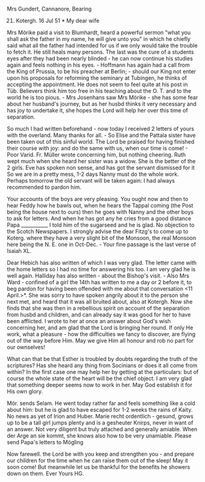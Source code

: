 Mrs Gundert, Cannanore, Bearing

21. Kotergh. 16 Jul 51
 <Wednesday>*
My dear wife

Mrs Mörike paid a visit to Blumhardt, heard a powerful sermon "what you shall ask the father in my name, he will give unto you" in which he chiefly said what all the father had intended for us if we only would take the trouble to fetch it. He still heals many persons. The last was the cure of a students eyes after they had been nearly blinded - he can now continue his studies again and feels nothing in his eyes. - Hoffmann has again had a call from the King of Prussia, to be his preacher at Berlin; - should our King not enter upon his proposals for reforming the seminary at Tubingen, he thinks of accepting the appointment. He does not seem to feel quite at his post in Tüb. Believers think him too free in his teaching about the O. T. and to the world he is too pious. - Mrs Josenhans saw Mrs Mörike - she has some fear about her husband's journey, but as her husbd thinks it very necessary and has joy to undertake it, she hopes the Lord will help her over this time of separation.

So much I had written beforehand - now today I received 2 letters of yours with the overland. Many thanks for all. - So Elise and the Pattala sister have been taken out of this sinful world. The Lord be praised for having finished their course with joy: and do the same with us, when our time is come! - Poor Varid. Fr. Müller wrote concerning him, but nothing cheering. Ruth wept much when she heard her sister was a widow. She is the better of the 2 girls. Eve has spoken non sense, and has got the servant dismissed for it So we are in a pretty mess, 1-2 days Nanny must do the whole work. Perhaps tomorrow the old servant will be taken again: I had always recommended to pardon him.

Your accounts of the boys are very pleasing. You ought now and then to hear Feddy how he bawls out, when he hears the Tappal coming (the Post being the house next to ours) then he goes with Nanny and the other boys to ask for letters. And when he has got any he cries from a good distance Papa ___________ I told him of the sugarseed and he is glad. No objection to the Scotch Newspapers. I strongly advise the dear Fitzg's to come up to Koterg. where they have a very slight bit of the Monsoon, the real Monsoon here being the N. E. one in Oct-Dec. - Your fine passage is the last verse of Isaiah XL.

Dear Hebich has also written of which I was very glad. The letter came with the home letters so I had no time for answering his too. I am very glad he is well again. Halliday has also written - about the Bishop's visit. - Also Mrs Ward - confined of a girl the 14th has written to me a day or 2 before it, to beg pardon for having been offended with me about that conversation <11 April.>*. She was sorry to have spoken angrily about it to the person she next met, and heard that it was all bruited about, also at Kotergh. Now she finds that she was then in a rebellious spirit on account of the separation from husbd and children, and can already say it was good for her to have been afflicted. I wrote to her at once an answer about God's wish concerning her, and am glad that the Lord is bringing her round. If only He work, what a pleasure - how the difficulties we fancy to discover, are flying out of the way before Him. May we give Him all honour and rob no part for our ownselves!

What can that be that Esther is troubled by doubts regarding the truth of the scriptures? Has she heard any thing from Socinians or does it all come from within? In the first case one may help her by getting at the particulars: but of course the whole state of the heart will be the chief object. I am very glad that something deeper seems now to work in her. May God establish it for His own glory.

Mör. sends Selam. He went today rather far and feels something like a cold about him: but he is glad to have escaped for 1-2 weeks the rains of Kaity. 
No news as yet of Irion and Huber. Marie recht ordentlich - gesund, grows up to be a tall girl jumps plenty and is a gesheuter Knirps, never in want of an answer. Not very diligent but truly attached and generally amiable. When der Arge an sie kommt, she knows also how to be very unamiable. 
Please send Papa's letters to Mögling

Now farewell. the Lord be with you keep and strengthen you - and prepare our children for the time when he can raise them out of the sleep! May it soon come! But meanwhile let us be thankful for the benefits he showers down on them.
 Ever Yours HG.

